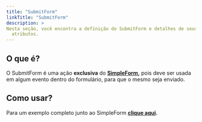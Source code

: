 ```yaml
---
title: "SubmitForm"
linkTitle: "SubmitForm"
description: >
Nesta seção, você encontra a definição do SubmitForm e detalhes de seus
  atributos.
---
```


## O que é?

O SubmitForm é uma ação **exclusiva** do [**SimpleForm**](../componentes/form/simple-form-web.md#o-que-e)**,** pois deve ser usada em algum evento dentro do formulário, para que o mesmo seja enviado.

## Como usar?

Para um exemplo completo junto ao SimpleForm [**clique aqui**](../componentes/form/simple-form-web.md#como-usar)**.**



